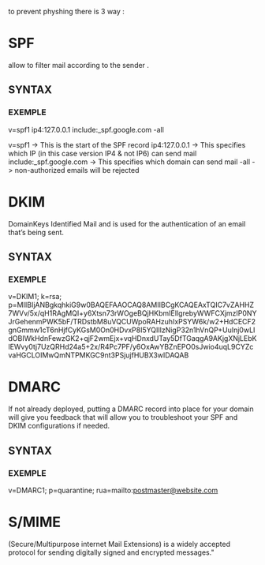 to prevent physhing there is 3 way : 

# SPF

allow to filter mail according to the sender .

## SYNTAX

### EXEMPLE
v=spf1 ip4:127.0.0.1 include:_spf.google.com -all

v=spf1 -> This is the start of the SPF record
ip4:127.0.0.1 -> This specifies which IP (in this case version IP4 & not IP6) can send mail
include:_spf.google.com -> This specifies which domain can send mail
-all -> non-authorized emails will be rejected


# DKIM

DomainKeys Identified Mail and is used for the authentication of an email that’s being sent.

## SYNTAX

### EXEMPLE

v=DKIM1; k=rsa; p=MIIBIjANBgkqhkiG9w0BAQEFAAOCAQ8AMIIBCgKCAQEAxTQIC7vZAHHZ7WVv/5x/qH1RAgMQI+y6Xtsn73rWOgeBQjHKbmIEIlgrebyWWFCXjmzIP0NYJrGehenmPWK5bF/TRDstbM8uVQCUWpoRAHzuhIxPSYW6k/w2+HdCECF2gnGmmw1cT6nHjfCyKGsM0On0HDvxP8I5YQIIlzNigP32n1hVnQP+UuInj0wLIdOBIWkHdnFewzGK2+qjF2wmEjx+vqHDnxdUTay5DfTGaqgA9AKjgXNjLEbKlEWvy0tj7UzQRHd24a5+2x/R4Pc7PF/y6OxAwYBZnEPO0sJwio4uqL9CYZcvaHGCLOIMwQmNTPMKGC9nt3PSjujfHUBX3wIDAQAB

# DMARC

If not already deployed, putting a DMARC record into place for your domain will give you feedback that will allow you to troubleshoot your SPF and DKIM configurations if needed. 

## SYNTAX 

### EXEMPLE
v=DMARC1; p=quarantine; rua=mailto:postmaster@website.com 


# S/MIME 

(Secure/Multipurpose internet Mail Extensions) is a widely accepted protocol for sending digitally signed and encrypted messages."